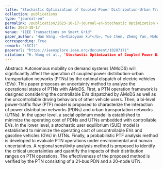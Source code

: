 ```yaml
---
title: "Stochastic Optimization of Coupled Power Distribution-Urban Transportation Network Operations with Autonomous Mobility on Demand Systems"
collection: publications
type: "journal-en"
permalink: /publication/2023-10-17-journal-en-Stochastic Optimization of Coupled Power Distribution-Urban Transportation Network Operations with Autonomous Mobility on Demand Systems
date: 2023-10-17
venue: "IEEE Transactions on Smart Grid"
paper_author: "Han Wang, <b>Xiaoyuan Xu*</b>, Yue Chen, Zheng Yan, Mohammad Shahidehpour, Jiaqi Li, Shaolun Xu"
corresponding: True
remark: "(SCI)"
paperurl: "https://ieeexplore.ieee.org/document/10287171"
citation: "H. Wang et al., "Stochastic Optimization of Coupled Power Distribution-Urban Transportation Network Operations With Autonomous Mobility on Demand Systems," <i>IEEE Transactions on Smart Grid</i>, vol. 15, no. 3, pp. 3040-3053, 2024.'
---
```


Abstract:
Autonomous mobility on demand systems (AMoDS) will significantly affect the operation of coupled power distribution-urban transportation networks (PTNs) by the optimal dispatch of electric vehicles (EVs). This paper proposes an uncertainty method to analyze the operational states of PTNs with AMoDS. First, a PTN operation framework is designed considering the controllable EVs dispatched by AMoDS as well as the uncontrollable driving behaviors of other vehicle users. Then, a bi-level power-traffic flow (PTF) model is proposed to characterize the interaction of power distribution networks (PDNs) and urban transportation networks (UTNs). In the upper level, a social optimum model is established to minimize the operating cost of PDNs and UTNs embedded with controllable EVs. In the lower level, a stochastic user equilibrium (SUE) model is established to minimize the operating cost of uncontrollable EVs and gasoline vehicles (GVs) in UTNs. Finally, a probabilistic PTF analysis method is developed to evaluate PTN operations under environmental and human uncertainties. A regional sensitivity analysis method is proposed to identify the critical uncertainties and quantify the impacts of their distribution ranges on PTN operations. The effectiveness of the proposed method is verified by the PTN consisting of a 21-bus PDN and a 20-node UTN.